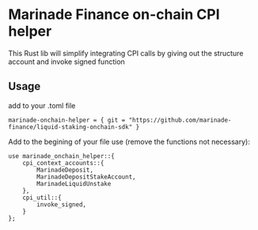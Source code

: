# Marinade Finance on-chain CPI helper

This Rust lib will simplify integrating CPI calls by giving out the structure account and invoke signed function

## Usage

add to your .toml file

```
marinade-onchain-helper = { git = "https://github.com/marinade-finance/liquid-staking-onchain-sdk" }
```

Add to the begining of your file use (remove the functions not necessary):

```
use marinade_onchain_helper::{
    cpi_context_accounts::{
        MarinadeDeposit, 
        MarinadeDepositStakeAccount, 
        MarinadeLiquidUnstake
    },
    cpi_util::{
        invoke_signed,
    }
};
```
